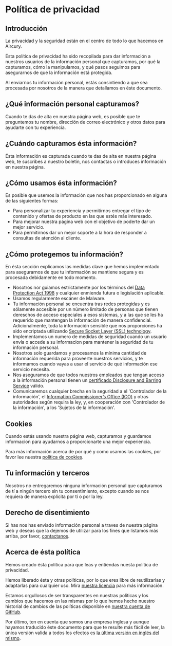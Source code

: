 # Política de privacidad

## Introducción

La privacidad y la seguridad están en el centro de todo lo que hacemos en Aircury.

Ésta política de privacidad ha sido recopilada para dar información a nuestros usuarios de la información personal que 
capturamos, por qué la capturamos, cómo la manipulamos, y qué pasos seguimos para asegurarnos de que la información 
está protegida.

Al enviarnos tu información personal, estás consintiendo a que sea procesada por nosotros de la manera que detallamos 
en éste documento.

## ¿Qué información personal capturamos?

Cuando te das de alta en nuestra página web, es posible que te preguntemos tu nombre, dirección de correo electrónico y 
otros datos para ayudarte con tu experiencia.

## ¿Cuándo capturamos ésta información?

Ésta información es capturada cuando te das de alta en nuestra página web, te suscribes a nuestro boletín, nos 
contactas o introduces información en nuestra página.

## ¿Cómo usamos ésta información?

Es posible que usemos la información que nos has proporcionado en alguna de las siguientes formas:

  * Para personalizar tu experiencia y permitirnos entregar el tipo de contenido y ofertas de producto en las que estés 
    más interesado.
  * Para mejorar nuestra página web con el objetivo de poderte dar un mejor servicio.
  * Para permitirnos dar un mejor soporte a la hora de responder a consultas de atención al cliente.

## ¿Cómo protegemos tu información?

En ésta sección explicamos las medidas clave que hemos implementado para asegurarnos de que tu información se mantiene 
segura y es procesada debidamente en todo momento.

  * Nosotros nor guiamos estrictamente por los términos del [Data Protection Act 1998][1] y cualquier enmienda futura o 
    legislación aplicable.
  * Usamos regularmente escáner de Malware.
  * Tu información personal se encuentra tras redes protegidas y es sólamente accesible por un número limitado de 
    personas que tienen dereschos de acceso especiales a esos sistemas, y a las que se les ha requerido que mantengan 
    la información de manera confidencial. Adicionalmente, toda la información sensible que nos proporciones ha sido 
    encriptada utilizando [Secure Socket Layer (SSL) technology][2].
  * Implementamos un numero de medidas de seguridad cuando un usuario envía o accede a su informacion para mantener 
    la seguridad de tu información personal.
  * Nosotros solo guardamos y procesamos la mínima cantidad de información requerida para proveerte nuestros servicios, 
    y te informamos cuando vayas a usar el servicio de qué información ese servicio necesita.
  * Nos aseguramos de que todos nuestros empleados que tengan acceso a la información personal tienen un [certificado 
    Disclosure and Barring Service][3] válido.
  * Comunicaremos cualquier brecha en la seguridad a el 'Controlador de la información', el [Information Commissioner’s 
    Office (ICO)][4] y otras autoridades según requira la ley, y, en cooperación con 'Controlador de la información', 
    a los 'Sujetos de la información'.

## Cookies

Cuando estás usando nuestra página web, capturamos y guardamos informacion para ayudarnos a proporcionarte una mejor 
experiencia. 

Para más información acerca de por qué y como usamos las cookies, por favor lee nuestra [política de cookies][5].

## Tu información y terceros

Nosotros no entregaremos ninguna información personal que capturamos de tí a ningún tercero sin tu consentimiento, 
excepto cuando se nos requiera de manera explicita por tí o por la ley. 

## Derecho de disentimiento

Si has nos has enviado información personal a traves de nuestra página web y deseas que la dejemos de utilizar para 
los fines que listamos más arriba, por favor, [contactanos][6].

## Acerca de ésta política

Hemos creado ésta política para que leas y entiendas nuesta política de privacidad.

Hemos liberado ésta y otras políticas, por lo que eres libre de reutilizarlas y adaptarlas para cualquier uso. Mira 
[nuestra licencia][7] para más información. 

Estamos orgullosos de ser transparentes en nuestras políticas y los cambios que hacemos en las mismas por lo que hemos 
hecho nuestro historial de cambios de las políticas disponible en [nuestra cuenta de GitHub][8].

Por último, ten en cuenta que somos una empresa inglesa y aunque hayamos traducido éste documento para que te resulte 
más fácil de leer, la única versión valida a todos los efectos es [la última versión en inglés del mismo][9].

[1]: https://www.gov.uk/data-protection/the-data-protection-act
[2]: https://es.wikipedia.org/wiki/Transport_Layer_Security
[3]: https://www.gov.uk/disclosure-barring-service-check/overview
[4]: https://ico.org.uk/
[5]: https://github.com/aircury/terms-of-service/blob/master/cookie-policy.md
[6]: https://www.aircury.com/contact-us/
[7]: https://github.com/aircury/terms-of-service/blob/master/LICENSE
[8]: https://github.com/aircury/terms-of-service
[9]: https://github.com/aircury/terms-of-service/blob/master/privacy-policy.md
